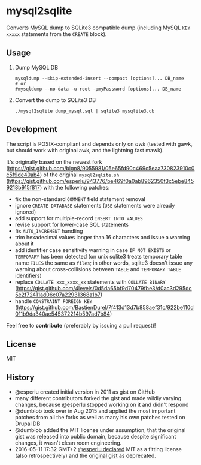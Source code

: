 # mysql2sqlite

Converts MySQL dump to SQLite3 compatible dump (including MySQL `KEY xxxxx` statements from the `CREATE` block).

## Usage

1. Dump MySQL DB

    ~~~~
    mysqldump --skip-extended-insert --compact [options]... DB_name
    # or
    #mysqldump --no-data -u root -pmyPassword [options]... DB_name
    ~~~~

1. Convert the dump to SQLite3 DB

    ~~~~
    ./mysql2sqlite dump_mysql.sql | sqlite3 mysqlite3.db
    ~~~~

## Development

The script is POSIX-compliant and depends only on *awk* (tested with gawk, but should work with original awk, and the lightning fast mawk).

It's originally based on the newest fork (https://gist.github.com/bign8/9055981/05e65fd90c469c5eaa730823910c0c5f9de40ab4) of the original `mysql2sqlite.sh` (https://gist.github.com/esperlu/943776/be469f0a0ab8962350f3c5ebe8459218b915f817) with the following patches:

* fix the non-standard `COMMENT` field statement removal
* ignore `CREATE DATABASE` statements (`USE` statements were already ignored)
* add support for multiple-record `INSERT INTO VALUES`
* revise support for lower-case SQL statements
* fix `AUTO_INCREMENT` handling
* trim hexadecimal values longer than 16 characters and issue a warning about it
* add identifier case sensitivity warning in case `IF NOT EXISTS` or `TEMPORARY` has been detected (on unix sqlite3 treats temporary table name `FILES` the same as `files`; in other words, sqlite3 doesn't issue any warning about cross-collisions between `TABLE` and `TEMPORARY TABLE` identifiers)
* replace `COLLATE xxx_xxxx_xx` statements with `COLLATE BINARY` (https://gist.github.com/4levels/0d5da65bf9d70479fbe3/d0ac3d295dc5e2f72411ad06c07a22931368a1b7)
* handle `CONSTRAINT FOREIGN KEY` (https://gist.github.com/BastienDurel/7f413d13d7b858aef31c/922be110d011b9da340ae545372214b597ad7b84)

Feel free to **contribute** (preferably by issuing a pull request)!

## License

MIT

## History

* @esperlu created initial version in 2011 as gist on GitHub
* many different contributors forked the gist and made wildly varying changes, because @esperlu stopped working on it and didn't respond
* @dumblob took over in Aug 2015 and applied the most important patches from all the forks as well as many his own patches tested on Drupal DB
* @dumblob added the MIT license under assumption, that the original gist was released into public domain, because despite significant changes, it wasn't clean room engineering.
* 2016-05-11 17:32 GMT+2 [@esperlu declared](https://github.com/dumblob/mysql2sqlite/issues/2 ) MIT as a fitting license (also retrospectively) and the [original gist](https://gist.github.com/esperlu/943776 ) as deprecated.
